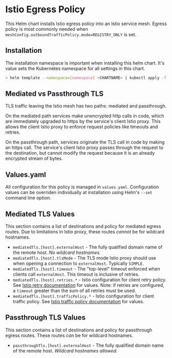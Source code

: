 # <CHARTNAME> Istio Egress Policy

This Helm chart installs <CHARTNAME> Istio egress policy into an Istio
service mesh. Egress policy is most commonly needed when
`meshConfig.outboundTrafficPolicy.mode=REGISTRY_ONLY` is set.

## Installation

The installation namespace is important when installing this helm chart. It's
value sets the Kubernetes namespace for all settings in this chart.

```sh
> helm template --namespace=[namespace] <CHARTNAME> | kubectl apply -f -
```

## Mediated vs Passthrough TLS

TLS traffic leaving the Istio mesh has two paths: mediated and passthrough.

On the mediated path services make unencrypted http calls in code, which are
immediately upgraded to https by the service's client Istio proxy. This allows
the client Istio proxy to enforce request policies like timeouts and retries.

On the passthrough path, services originate the TLS call in code by making an
https call. The service's client Istio proxy passes through the request to the
destination, but cannot modify the request because it is an already encrypted
stream of bytes.

## Values.yaml

All configuration for this policy is managed in `values.yaml`. Configuration
values can be overriden individually at installation using Helm's `--set` command
line option.

## Mediated TLS Values

This section contains a list of destinations and policy for mediated egress routes.
Due to limitations in Istio proxy, these routes _cannot_ be for wildcard hostnames.

* `mediatedTls.[host].externalHost` - The fully qualified domain name of the remote
  host. _No wildcard hostnames._
* `mediatedTls.[host].tlsMode` - The TLS mode Istio proxy should use when opening
  a connection to `externalHost`. Typically `SIMPLE`.
* `mediatedTls.[host].timeout` - The "top-level" timeout enforced when clients call
  `externalHost`. This timeout is inclusive of retries.
* `mediatedTls.[host].retries.*` - Istio configuration for client retry policy. See
  [Istio retry documentation](https://istio.io/latest/docs/reference/config/networking/virtual-service/#HTTPRetry) for values. Note: if retries are configured,
  a `timeout` greater than the sum of all retries must be used.
* `mediatedTls.[host].trafficPolicy.*` - Istio configuration for client traffic
  policy. See [Istio traffic policy documentation](https://istio.io/latest/docs/reference/config/networking/destination-rule/#TrafficPolicy-PortTrafficPolicy) for values.

## Passthrough TLS Values

This section contains a list of destinations and policy for passthrough egress routes.
These routes _can_ be for wildcard hostnames.

* `passthroughTls.[host].externalHost` - The fully qualified domain name of the remote
  host. _Wildcard hostnames allowed._
